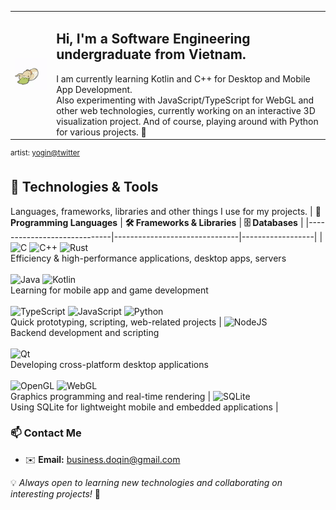 <table>
  <tr>
    <td>
      <img src="yoginnnnnn - 1814364995263799600.gif" width="240"> 
    </td>
    <td valign="top">
     <h2>Hi, I'm a Software Engineering undergraduate from Vietnam. </h2>
     I am currently learning Kotlin and C++ for Desktop and Mobile App Development. <br>
     Also experimenting with JavaScript/TypeScript for WebGL and other web technologies, currently working on an interactive 3D visualization project. And of course, playing around with Python for various projects. 🐍
    </td>
  </tr>
</table>

<sup> artist: [yogin@twitter](https://x.com/yoginnnnnn)</sup>

## 🔧 Technologies & Tools

Languages, frameworks, libraries and other things I use for my projects.
 | **🚀 Programming Languages** | **🛠️ Frameworks & Libraries** | **🗄️ Databases** |
|-----------------------------|-------------------------------|------------------|
|![C](https://img.shields.io/badge/c-%2300599C.svg?style=flat&logo=c&logoColor=white) ![C++](https://img.shields.io/badge/c++-%2300599C.svg?style=flat&logo=c%2B%2B&logoColor=white) ![Rust](https://img.shields.io/badge/rust-%23000000.svg?style=flat&logo=rust&logoColor=white) <br> Efficiency & high-performance applications, desktop apps, servers <br><br> ![Java](https://img.shields.io/badge/java-%23ED8B00.svg?style=flat&logo=openjdk&logoColor=white) ![Kotlin](https://img.shields.io/badge/kotlin-%237F52FF.svg?style=flat&logo=kotlin&logoColor=white) <br> Learning for mobile app and game development <br><br> ![TypeScript](https://img.shields.io/badge/typescript-%23007ACC.svg?style=flat&logo=typescript&logoColor=white) ![JavaScript](https://img.shields.io/badge/javascript-%23323330.svg?style=flat&logo=javascript&logoColor=%23F7DF1E) ![Python](https://img.shields.io/badge/python-3670A0?style=flat&logo=python&logoColor=ffdd54) <br> Quick prototyping, scripting, web-related projects | ![NodeJS](https://img.shields.io/badge/node.js-6DA55F?style=flat&logo=node.js&logoColor=white) <br> Backend development and scripting <br><br> ![Qt](https://img.shields.io/badge/Qt-%23217346.svg?style=flat&logo=Qt&logoColor=white) <br> Developing cross-platform desktop applications <br><br> ![OpenGL](https://img.shields.io/badge/OpenGL-%23FFFFFF.svg?style=flat&logo=opengl) ![WebGL](https://img.shields.io/badge/WebGL-990000?logo=webgl&logoColor=white&style=flat) <br> Graphics programming and real-time rendering | ![SQLite](https://img.shields.io/badge/sqlite-%2307405e.svg?style=flat&logo=sqlite&logoColor=white) <br> Using SQLite for lightweight mobile and embedded applications |

### 📫 Contact Me

- ✉️ **Email:** [business.doqin@gmail.com](mailto\:business.doqin@gmail.com)

💡 *Always open to learning new technologies and collaborating on interesting projects!* 🚀
